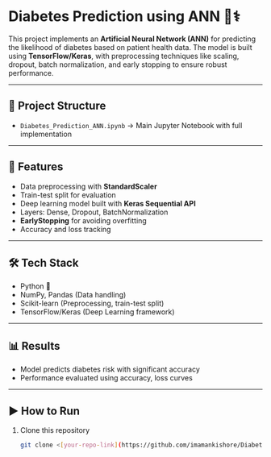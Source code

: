 # Diabetes Prediction using ANN 🧠⚕️

This project implements an **Artificial Neural Network (ANN)** for predicting the likelihood of diabetes based on patient health data. The model is built using **TensorFlow/Keras**, with preprocessing techniques like scaling, dropout, batch normalization, and early stopping to ensure robust performance.

---

## 📂 Project Structure
- `Diabetes_Prediction_ANN.ipynb` → Main Jupyter Notebook with full implementation

---

## 🚀 Features
- Data preprocessing with **StandardScaler**
- Train-test split for evaluation
- Deep learning model built with **Keras Sequential API**
- Layers: Dense, Dropout, BatchNormalization
- **EarlyStopping** for avoiding overfitting
- Accuracy and loss tracking

---

## 🛠️ Tech Stack
- Python 🐍  
- NumPy, Pandas (Data handling)  
- Scikit-learn (Preprocessing, train-test split)  
- TensorFlow/Keras (Deep Learning framework)  

---

## 📊 Results
- Model predicts diabetes risk with significant accuracy  
- Performance evaluated using accuracy, loss curves  

---

## ▶️ How to Run
1. Clone this repository
   ```bash
   git clone <[your-repo-link](https://github.com/imamankishore/Diabetes-Prediction-model-using-an-Artificial-Neural-Network-ANN)>
